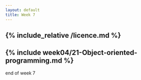 ```yaml
---
layout: default
title: Week 7
---
```

{% include_relative /licence.md %}
---
{% include week04/21-Object-oriented-programming.md %}
---
end of week 7
